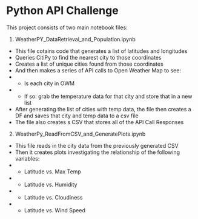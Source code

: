 # Python API Challenge

This project consists of two main notebook files:

1. WeatherPY_DataRetrieval_and_Population.ipynb
- This file cotains code that generates a list of latitudes and longitudes
- Queries CitiPy to find the nearest city to those coordinates
- Creates a list of unique cities found from those coordinates
- And then makes a series of API calls to Open Weather Map to see:
- - Is each city in OWM
- - If so: grab the temperature data for that city and store that in a new list 
- After generating the list of cities with temp data, the file then creates a DF and saves that city and temp data to a csv file
- The file also creates s CSV that stores all of the API Call Responses 

2. WeatherPy_ReadFromCSV_and_GeneratePlots.ipynb
- This file reads in the city data from the previously generated CSV
- Then it creates plots investigating the relationship of the following variables:
- - Latitude vs. Max Temp
- - Latitude vs. Humidity 
- - Latitude vs. Cloudiness
- - Latitude vs. Wind Speed


